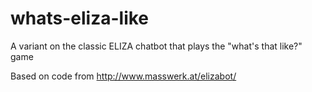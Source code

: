 # whats-eliza-like
A variant on the classic ELIZA chatbot that plays the "what's that like?" game

Based on code from http://www.masswerk.at/elizabot/
